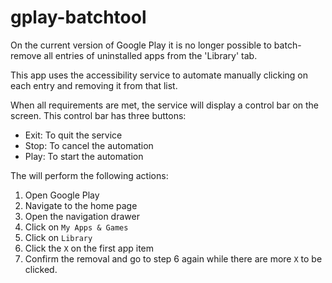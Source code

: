 # gplay-batchtool
On the current version of Google Play it is no longer possible to batch-remove all entries of uninstalled apps from the 'Library' tab.

This app uses the accessibility service to automate manually clicking on each entry and removing it from that list.

When all requirements are met, the service will display a control bar on the screen. This control bar has three buttons:

* Exit: To quit the service
* Stop: To cancel the automation
* Play: To start the automation

The will perform the following actions:
1. Open Google Play
2. Navigate to the home page
3. Open the navigation drawer
4. Click on `My Apps & Games`
5. Click on `Library`
6. Click the `X` on the first app item
7. Confirm the removal and go to step 6 again while there are more `X` to be clicked.